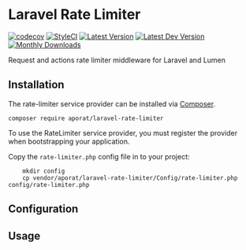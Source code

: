 # Laravel Rate Limiter

[![codecov](https://codecov.io/gh/aporat/laravel-rate-limiter/graph/badge.svg?token=N2077WRCUD)](https://codecov.io/gh/aporat/laravel-rate-limiter)
[![StyleCI](https://github.styleci.io/repos/289521601/shield?branch=master)](https://github.styleci.io/repos/289521601?branch=master)
[![Latest Version](http://img.shields.io/packagist/v/aporat/laravel-filter-var.svg?style=flat-square&logo=composer)](https://packagist.org/packages/aporat/laravel-filter-var)
[![Latest Dev Version](https://img.shields.io/packagist/vpre/aporat/laravel-filter-var.svg?style=flat-square&logo=composer)](https://packagist.org/packages/aporat/laravel-filter-var#dev-develop)
[![Monthly Downloads](https://img.shields.io/packagist/dm/aporat/laravel-filter-var.svg?style=flat-square&logo=composer)](https://packagist.org/packages/aporat/laravel-filter-var)

Request and actions rate limiter middleware for Laravel and Lumen

## Installation

The rate-limiter service provider can be installed via [Composer](https://getcomposer.org/).

```
composer require aporat/laravel-rate-limiter
```

To use the RateLimiter service provider, you must register the provider when bootstrapping your application.


Copy the `rate-limiter.php` config file in to your project:

```
    mkdir config
    cp vendor/aporat/laravel-rate-limiter/Config/rate-limiter.php config/rate-limiter.php
```


## Configuration

## Usage

